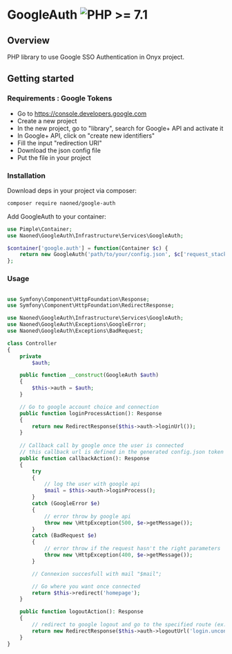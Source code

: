 # GoogleAuth  ![PHP >= 7.1](https://img.shields.io/badge/php-%3E%3D%207.1-lightgrey.svg?colorB=476daa)

## Overview

PHP library to use Google SSO Authentication in Onyx project.

## Getting started

### Requirements : Google Tokens

* Go to https://console.developers.google.com
* Create a new project
* In the new project, go to "library", search for Google+ API and activate it
* In Google+ API, click on "create new identifiers"
* Fill the input "redirection URI"
* Download the json config file
* Put the file in your project


### Installation

Download deps in your project via composer:
```bash
composer require naoned/google-auth
```

Add GoogleAuth to your container:
```php
use Pimple\Container;
use Naoned\GoogleAuth\Infrastructure\Services\GoogleAuth;

$container['google.auth'] = function(Container $c) {
    return new GoogleAuth('path/to/your/config.json', $c['request_stack'], $c['url_generator']);
};
```

### Usage
```php

use Symfony\Component\HttpFoundation\Response;
use Symfony\Component\HttpFoundation\RedirectResponse;

use Naoned\GoogleAuth\Infrastructure\Services\GoogleAuth;
use Naoned\GoogleAuth\Exceptions\GoogleError;
use Naoned\GoogleAuth\Exceptions\BadRequest;

class Controller
{   
    private
        $auth;

    public function __construct(GoogleAuth $auth)
    {
        $this->auth = $auth;
    }

    // Go to google account choice and connection
    public function loginProcessAction(): Response
    {
        return new RedirectResponse($this->auth->loginUrl());
    }
    
    // Callback call by google once the user is connected
    // this callback url is defined in the generated config.json token
    public function callbackAction(): Response
    {
        try
        {
            // log the user with google api
            $mail = $this->auth->loginProcess();
        }
        catch (GoogleError $e)
        {
            // error throw by google api
            throw new \HttpException(500, $e->getMessage());
        }
        catch (BadRequest $e)
        {
            // error throw if the request hasn't the right parameters
            throw new \HttpException(400, $e->getMessage());
        }

        // Connexion succesfull with mail "$mail";

        // Go where you want once connected
        return $this->redirect('homepage');
    }

    public function logoutAction(): Response
    {
        // redirect to google logout and go to the specified route (ex: login.unconnected)
        return new RedirectResponse($this->auth->logoutUrl('login.unconnected', ['params' => 'my value']));
    }
}
```
